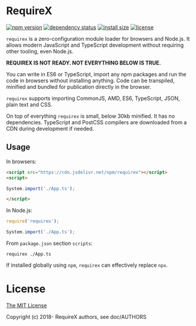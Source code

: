 # RequireX

[![npm version](https://img.shields.io/npm/v/requirex.svg)](https://www.npmjs.com/package/requirex)
[![dependency status](https://david-dm.org/requirex/requirex.svg)](https://david-dm.org/requirex/requirex)
[![install size](https://img.shields.io/bundlephobia/min/requirex.svg)](https://bundlephobia.com/result?p=requirex)
[![license](https://img.shields.io/npm/l/requirex.svg)](https://raw.githubusercontent.com/requirex/requirex/master/LICENSE)

`requirex` is a zero-configuration module loader for browsers and Node.js.
It allows modern JavaScript and TypeScript development without requiring other tooling, even Node.js.

**REQUIREX IS NOT READY. NOT EVERYTHING BELOW IS TRUE.**

You can write in ES6 or TypeScript, import any npm packages and run the code in browsers without installing anything.
Code can be transpiled, minified and bundled for publication directly in the browser.

`requirex` supports importing CommonJS, AMD, ES6, TypeScript, JSON, plain text and CSS.

On top of everything `requirex` is small, below 30kb minified. It has no dependencies.
TypeScript and PostCSS compilers are downloaded from a CDN during development if needed.

## Usage

In browsers:

```HTML
<script src="https://cdn.jsdelivr.net/npm/requirex"></script>
<script>

System.import('./App.ts');

</script>
```

In Node.js:

```JavaScript
require('requirex');

System.import('./App.ts');
```

From `package.json` section `scripts`:

`requirex ./App.ts`

If installed globally using `npm`, `requirex` can effectively replace `npx`.

# License

[The MIT License](https://raw.githubusercontent.com/requirex/requirex/master/LICENSE)

Copyright (c) 2018- RequireX authors, see doc/AUTHORS
